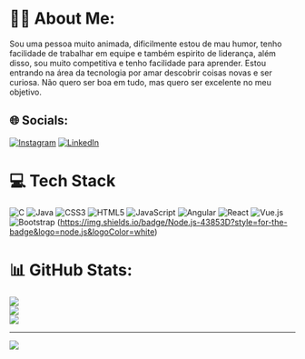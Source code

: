 # 👩‍⚕️ About Me:
Sou uma pessoa muito animada, dificilmente estou de mau humor, tenho facilidade de trabalhar em equipe e também espirito de liderança, além disso, sou muito competitiva e tenho facilidade para aprender. Estou entrando na área da tecnologia por amar descobrir coisas novas e ser curiosa. Não quero ser boa em tudo, mas quero ser excelente no meu objetivo.


## 🌐 Socials:
[![Instagram](https://img.shields.io/badge/Instagram-%23E4405F.svg?logo=Instagram&logoColor=white)](https://instagram.com/thaisttorres) [![LinkedIn](https://img.shields.io/badge/LinkedIn-%230077B5.svg?logo=linkedin&logoColor=white)](https://linkedin.com/in/https://www.linkedin.com/in/thais-torres-16b434264/) 

# 💻 Tech Stack
![C](https://img.shields.io/badge/c-%2300599C.svg?style=for-the-badge&logo=c&logoColor=white) ![Java](https://img.shields.io/badge/Java-ED8B00?style=for-the-badge&logo=java&logoColor=white) ![CSS3](https://img.shields.io/badge/css3-%231572B6.svg?style=for-the-badge&logo=css3&logoColor=white) ![HTML5](https://img.shields.io/badge/html5-%23E34F26.svg?style=for-the-badge&logo=html5&logoColor=white) ![JavaScript](https://img.shields.io/badge/javascript-%23323330.svg?style=for-the-badge&logo=javascript&logoColor=%23F7DF1E) ![Angular](https://img.shields.io/badge/angular-%23DD0031.svg?style=for-the-badge&logo=angular&logoColor=white) ![React](https://img.shields.io/badge/react-%2320232a.svg?style=for-the-badge&logo=react&logoColor=%2361DAFB) ![Vue.js](https://img.shields.io/badge/vuejs-%2335495e.svg?style=for-the-badge&logo=vuedotjs&logoColor=%234FC08D) ![Bootstrap](https://img.shields.io/badge/bootstrap-%23563D7C.svg?style=for-the-badge&logo=bootstrap&logoColor=white)	(https://img.shields.io/badge/Node.js-43853D?style=for-the-badge&logo=node.js&logoColor=white)
# 📊 GitHub Stats:
![](https://github-readme-stats.vercel.app/api?username=thaisttorres&theme=yeblu&hide_border=false&include_all_commits=true&count_private=true)<br/>
![](https://github-readme-streak-stats.herokuapp.com/?user=thaisttorres&theme=yeblu&hide_border=false)<br/>
![](https://github-readme-stats.vercel.app/api/top-langs/?username=thaisttorres&theme=yeblu&hide_border=false&include_all_commits=true&count_private=true&layout=compact)

---
[![](https://visitcount.itsvg.in/api?id=thaisttorres&icon=0&color=0)](https://visitcount.itsvg.in)

<!-- Proudly created with GPRM ( https://gprm.itsvg.in ) -->

